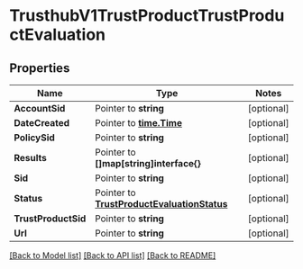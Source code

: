 # TrusthubV1TrustProductTrustProductEvaluation

## Properties
Name | Type | Notes
------------ | ------------- | -------------
**AccountSid** | Pointer to **string** | [optional] 
**DateCreated** | Pointer to [**time.Time**](time.Time.md) | [optional] 
**PolicySid** | Pointer to **string** | [optional] 
**Results** | Pointer to **[]map[string]interface{}** | [optional] 
**Sid** | Pointer to **string** | [optional] 
**Status** | Pointer to [**TrustProductEvaluationStatus**](trust_product_evaluation_status.md) | [optional] 
**TrustProductSid** | Pointer to **string** | [optional] 
**Url** | Pointer to **string** | [optional] 

[[Back to Model list]](../README.md#documentation-for-models) [[Back to API list]](../README.md#documentation-for-api-endpoints) [[Back to README]](../README.md)


